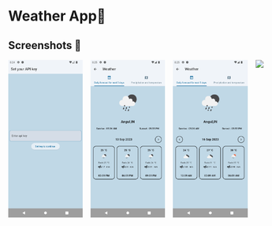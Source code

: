 # Weather App🚀


## Screenshots 📸
<p float="left" style="display: flex; justify-content: space-between margin-right: 16px margin-left: 16px;">

  <img src="screenshot/1.png" width="30%" style="margin-right: 16px;"  />   
  <img src="screenshot/2.png" width="30%" style="margin-right: 16px;"  />   
  <img src="screenshot/3.png" width="30%" style="margin-right: 16px;"  />   
  <img src="screenshot/4.png" width="30%" style="margin-right: 16px;"  />  
  
</p>